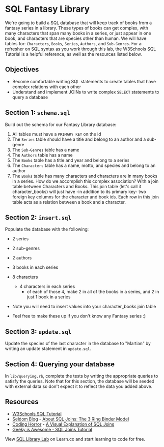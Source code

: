  # SQL Fantasy Library

We're going to build a SQL database that will keep track of books from a fantasy
series in a library. These types of books can get complex, with many characters
that span many books in a series, or just appear in one book, and characters
that are species other than human. We will have tables for: `Characters`,
`Books`, `Series`, `Authors`, and `Sub-Genres`. For a refresher on SQL syntax as
you work through this lab, the W3Schools SQL Tutorial is a helpful reference, as
well as the resources listed below.

## Objectives

* Become comfortable writing SQL statements to create tables that have complex
  relations with each other
* Understand and implement JOINs to write complex `SELECT` statements to query a
  database

## Section 1: `schema.sql`

Build out the schema for our Fantasy Library database:

1. All tables must have a `PRIMARY KEY` on the id
2. The `Series` table should have a title and belong to an author and a sub-genre
3. The `Sub-Genres` table has a name
4. The `Authors` table has a name
5. The `Books` table has a title and year and belong to a series
6. The `Characters` table has a name, motto, and species and belong to an author
7. The `Books` table has many characters and characters are in many books in a series.
   How do we accomplish this complex association? With a join table between
   Characters and Books. This join table (let's call it character_books) will
   just have -in addition to its primary key- two foreign key columns for the
   character and book ids. Each row in this join table acts as a relation
   between a book and a character.

## Section 2: `insert.sql`

Populate the database with the following:

* 2 series
* 2 sub-genres
* 2 authors
* 3 books in each series
* 8 characters
  * 4 characters in each series
    * of each of those 4, make 2 in all of the books in a series, and 2 in just
      1 book in a series
* Note you will need to insert values into your character_books join table

* Feel free to make these up if you don't know any Fantasy series :)

## Section 3: `update.sql`

Update the species of the last character in the database to "Martian" by writing
an update statement in `update.sql`.

## Section 4: Querying your database

In `lib/querying.rb`, complete the tests by writing the appropriate queries to
satisfy the queries. Note that for this section, the database will be seeded
with external data so don't expect it to reflect the data you added above.

## Resources

* [W3Schools SQL Tutorial](http://www.w3schools.com/sql/)
* [Seldom Blog](http://blog.seldomatt.com/blog/2012/10/17/about-sql-joins-the-3-ring-binder-model/) - [About SQL Joins: The 3 Ring Binder Model](http://blog.seldomatt.com/blog/2012/10/17/about-sql-joins-the-3-ring-binder-model/)
* [Coding Horror](http://blog.codinghorror.com/) - [A Visual Explanation of SQL Joins](http://blog.codinghorror.com/a-visual-explanation-of-sql-joins/)
* [Geeky is Awesome - SQL Joins Tutorial](https://geekyisawesome.blogspot.com/2011/03/sql-joins-tutorial.html)

<p class='util--hide'>View <a href='https://learn.co/lessons/sql-library-lab'>SQL Library Lab</a> on Learn.co and start learning to code for free.</p>
